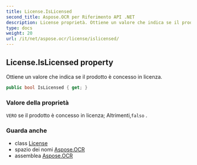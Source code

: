 ```yaml
---
title: License.IsLicensed
second_title: Aspose.OCR per Riferimento API .NET
description: License proprietà. Ottiene un valore che indica se il prodotto è concesso in licenza.
type: docs
weight: 20
url: /it/net/aspose.ocr/license/islicensed/
---
```

## License.IsLicensed property

Ottiene un valore che indica se il prodotto è concesso in licenza.

```csharp
public bool IsLicensed { get; }
```

### Valore della proprietà

`VERO` se il prodotto è concesso in licenza; Altrimenti,`falso` .

### Guarda anche

* class [License](../)
* spazio dei nomi [Aspose.OCR](../../license/)
* assemblea [Aspose.OCR](../../../)


